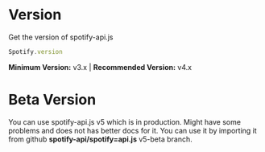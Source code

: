 # Version

Get the version of spotify-api.js

```js
Spotify.version
```

**Minimum Version:** v3.x | **Recommended Version:** v4.x

# Beta Version

You can use spotify-api.js v5 which is in production. Might have some problems and does not has better docs for it. You can use it by importing it from github **spotify-api/spotify=api.js** v5-beta branch.